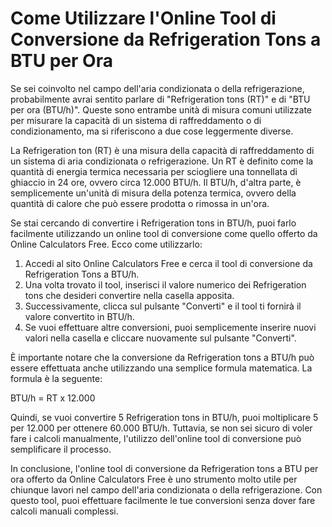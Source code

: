 Come Utilizzare l'Online Tool di Conversione da Refrigeration Tons a BTU per Ora
================================================================================

Se sei coinvolto nel campo dell'aria condizionata o della refrigerazione, probabilmente avrai sentito parlare di "Refrigeration tons (RT)" e di "BTU per ora (BTU/h)". Queste sono entrambe unità di misura comuni utilizzate per misurare la capacità di un sistema di raffreddamento o di condizionamento, ma si riferiscono a due cose leggermente diverse.

La Refrigeration ton (RT) è una misura della capacità di raffreddamento di un sistema di aria condizionata o refrigerazione. Un RT è definito come la quantità di energia termica necessaria per sciogliere una tonnellata di ghiaccio in 24 ore, ovvero circa 12.000 BTU/h. Il BTU/h, d'altra parte, è semplicemente un'unità di misura della potenza termica, ovvero della quantità di calore che può essere prodotta o rimossa in un'ora.

Se stai cercando di convertire i Refrigeration tons in BTU/h, puoi farlo facilmente utilizzando un online tool di conversione come quello offerto da Online Calculators Free. Ecco come utilizzarlo:

1. Accedi al sito Online Calculators Free e cerca il tool di conversione da Refrigeration Tons a BTU/h.
2. Una volta trovato il tool, inserisci il valore numerico dei Refrigeration tons che desideri convertire nella casella apposita.
3. Successivamente, clicca sul pulsante "Converti" e il tool ti fornirà il valore convertito in BTU/h.
4. Se vuoi effettuare altre conversioni, puoi semplicemente inserire nuovi valori nella casella e cliccare nuovamente sul pulsante "Converti".

È importante notare che la conversione da Refrigeration tons a BTU/h può essere effettuata anche utilizzando una semplice formula matematica. La formula è la seguente:

BTU/h = RT x 12.000

Quindi, se vuoi convertire 5 Refrigeration tons in BTU/h, puoi moltiplicare 5 per 12.000 per ottenere 60.000 BTU/h. Tuttavia, se non sei sicuro di voler fare i calcoli manualmente, l'utilizzo dell'online tool di conversione può semplificare il processo.

In conclusione, l'online tool di conversione da Refrigeration tons a BTU per ora offerto da Online Calculators Free è uno strumento molto utile per chiunque lavori nel campo dell'aria condizionata o della refrigerazione. Con questo tool, puoi effettuare facilmente le tue conversioni senza dover fare calcoli manuali complessi.